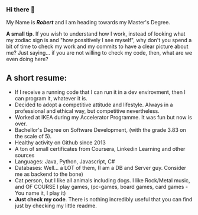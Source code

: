 ### Hi there 👋

My Name is ***Robert*** and I am heading towards my Master's Degree.

**A small tip**. If you wish to understand how I work, instead of looking what my zodiac sign is and "how possitively I see myself", why don't you spend a bit of time to check my work and my commits to have a clear picture about me? Just saying... if you are not willing to check my code, then, what are we even doing here?

## A short resume: ##
 - If I receive a running code that I can run it in a dev envirovment, then I can program it, whatever it is.
 - Decided to adopt a competitive attitude and lifestyle. Always in a professional and ethical way, but competitive nevertheless.
 - Worked at IKEA during my Accelerator Programme. It was fun but now is over. 
 - Bachellor's Degree on Software Development, (with the grade 3.83 on the scale of 5).
 - Healthy activity on Github since 2013
 - A ton of small certificates from Coursera, Linkedin Learning and other sources
 - Languages: Java, Python, Javascript, C#
 - Databases: Well... a LOT of them, (I am a DB and Server guy. Consider me as backend to the bone)
 - Cat person, but I like all animals including dogs. I like Rock/Metal music, and OF COURSE I play games, (pc-games, board games, card games - You name it, I play it)
 - **Just check my code**. There is nothing incredibly useful that you can find just by checking my little readme.

